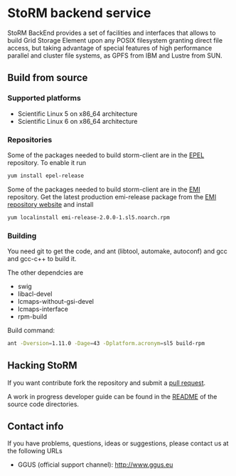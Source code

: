 StoRM backend service
===============================

StoRM BackEnd provides a set of facilities and interfaces that allows to
build Grid Storage Element upon any POSIX filesystem granting direct file access, 
but taking advantage of special features of high performance parallel and
cluster file systems, as GPFS from IBM and Lustre from SUN.

## Build from source

### Supported platforms
* Scientific Linux 5 on x86_64 architecture
* Scientific Linux 6 on x86_64 architecture

### Repositories

Some of the packages needed to build storm-client are in the [EPEL](http://fedoraproject.org/wiki/EPEL) 
repository. To enable it run

```bash
yum install epel-release
```

Some of the packages needed to build storm-client are in the [EMI](http://www.eu-emi.eu/) 
repository. Get the latest production emi-release package from the 
[EMI repository website](http://emisoft.web.cern.ch/emisoft/index.html) and install


```bash
yum localinstall emi-release-2.0.0-1.sl5.noarch.rpm
```

### Building

You need git to get the code, and ant (libtool, automake, autoconf) and gcc and gcc-c++ to build it.

The other dependcies are

* swig
* libacl-devel
* lcmaps-without-gsi-devel
* lcmaps-interface
* rpm-build

Build command:
```bash
ant -Dversion=1.11.0 -Dage=43 -Dplatform.acronym=sl5 build-rpm
```

## Hacking StoRM

If you want contribute fork the repository and submit a 
[pull request](https://help.github.com/articles/using-pull-requests). 

A work in progress developer guide can be found in the [README](src/it/grid/storm/README.md) of the source code directories.

## Contact info

If you have problems, questions, ideas or suggestions, please contact us at
the following URLs

* GGUS (official support channel): http://www.ggus.eu

